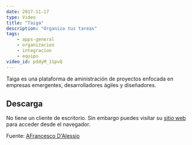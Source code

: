 ```yaml
---
date: 2017-11-17
type: Video
title: "Taiga"
description: "Organiza tus tareas"
tags:
    - apps-general
    - organizacion
    - integracion
    - equipo
video_id: pddyM_11pvQ
---
```


Taiga es una plataforma de aministración de proyectos enfocada en empresas emergentes, desarrolladores ágiles y diseñadores.

## Descarga

No tiene un cliente de escritorio. Sin embargo puedes visitar su [sitio web](https://taiga.io/) para acceder desde el navegador.


Fuente: [AFrancesco D'Alessio](https://www.youtube.com/channel/UCYyaQsm2HyneP9CsIOdihBw)
